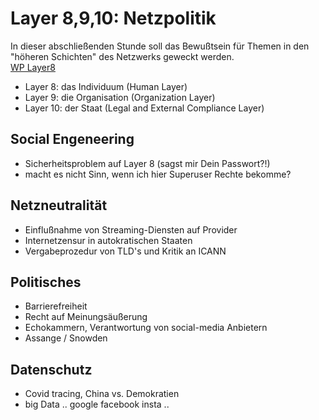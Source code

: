 # Layer 8,9,10: Netzpolitik

In dieser abschließenden Stunde soll das Bewußtsein für Themen in den "höheren Schichten" des Netzwerks geweckt werden.  
[WP Layer8](https://de.wikipedia.org/wiki/Layer_8)

- Layer 8: das Individuum (Human Layer)
- Layer 9: die Organisation (Organization Layer)
- Layer 10: der Staat (Legal and External Compliance Layer)

## Social Engeneering
- Sicherheitsproblem auf Layer 8 (sagst mir Dein Passwort?!)
- macht es nicht Sinn, wenn ich hier Superuser Rechte bekomme?

## Netzneutralität
- Einflußnahme von Streaming-Diensten auf Provider
- Internetzensur in autokratischen Staaten
- Vergabeprozedur von TLD's und Kritik an ICANN

## Politisches
- Barrierefreiheit
- Recht auf Meinungsäußerung
- Echokammern, Verantwortung von social-media Anbietern
- Assange / Snowden

## Datenschutz
- Covid tracing, China vs. Demokratien
- big Data .. google facebook insta ..

